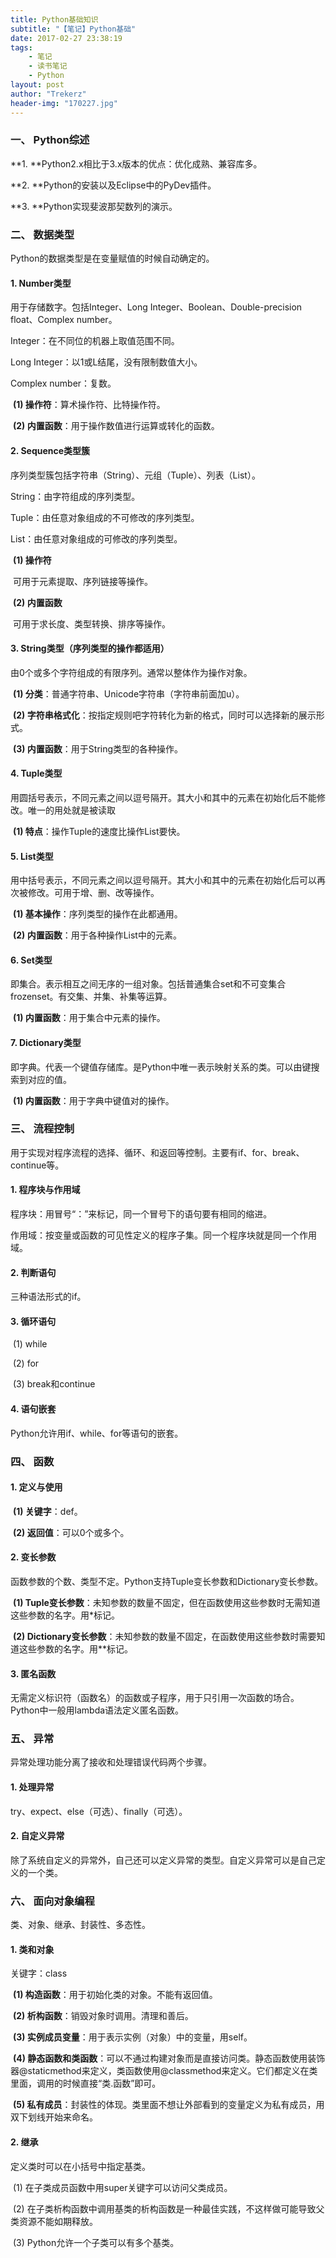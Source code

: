 ```yaml
---
title: Python基础知识
subtitle: "【笔记】Python基础"
date: 2017-02-27 23:38:19
tags: 
	- 笔记
	- 读书笔记
	- Python
layout: post
author: "Trekerz"
header-img: "170227.jpg"
---
```




### **一、 Python综述**

**1.    **Python2.x相比于3.x版本的优点：优化成熟、兼容库多。

**2.    **Python的安装以及Eclipse中的PyDev插件。

**3.    **Python实现斐波那契数列的演示。

### **二、 数据类型**

Python的数据类型是在变量赋值的时候自动确定的。

#### **1.    Number类型**

用于存储数字。包括Integer、Long Integer、Boolean、Double-precision float、Complex number。

Integer：在不同位的机器上取值范围不同。

Long Integer：以1或L结尾，没有限制数值大小。

Complex number：复数。

​	**(1)  操作符**：算术操作符、比特操作符。

​	**(2)  内置函数**：用于操作数值进行运算或转化的函数。

#### **2.    Sequence类型簇**

序列类型簇包括字符串（String）、元组（Tuple）、列表（List）。

String：由字符组成的序列类型。

Tuple：由任意对象组成的不可修改的序列类型。

List：由任意对象组成的可修改的序列类型。

​	**(1)  操作符**

​		可用于元素提取、序列链接等操作。

​	**(2)  内置函数**

​		可用于求长度、类型转换、排序等操作。

#### **3.    String类型（序列类型的操作都适用）**

由0个或多个字符组成的有限序列。通常以整体作为操作对象。

​	**(1)  分类**：普通字符串、Unicode字符串（字符串前面加u）。

​	**(2)  字符串格式化**：按指定规则吧字符转化为新的格式，同时可以选择新的展示形式。

​	**(3)  内置函数**：用于String类型的各种操作。

#### **4.    Tuple类型**

用圆括号表示，不同元素之间以逗号隔开。其大小和其中的元素在初始化后不能修改。唯一的用处就是被读取

​	**(1)  特点**：操作Tuple的速度比操作List要快。

#### **5.    List类型**

用中括号表示，不同元素之间以逗号隔开。其大小和其中的元素在初始化后可以再次被修改。可用于增、删、改等操作。

​	**(1)  基本操作**：序列类型的操作在此都通用。

​	**(2)  内置函数**：用于各种操作List中的元素。

#### **6.    Set类型**

即集合。表示相互之间无序的一组对象。包括普通集合set和不可变集合frozenset。有交集、并集、补集等运算。

​	**(1)  内置函数**：用于集合中元素的操作。

#### **7.    Dictionary类型**

即字典。代表一个键值存储库。是Python中唯一表示映射关系的类。可以由键搜索到对应的值。

​	**(1)  内置函数**：用于字典中键值对的操作。

### **三、 流程控制**

用于实现对程序流程的选择、循环、和返回等控制。主要有if、for、break、continue等。

#### **1.    程序块与作用域**

程序块：用冒号“：”来标记，同一个冒号下的语句要有相同的缩进。

作用域：按变量或函数的可见性定义的程序子集。同一个程序块就是同一个作用域。

#### **2.    判断语句**

三种语法形式的if。

#### **3.    循环语句**

​	(1)  while

​	(2)  for

​	(3)  break和continue

#### **4.    语句嵌套**

Python允许用if、while、for等语句的嵌套。

### **四、 函数**

#### **1.    定义与使用**

​	**(1)  关键字**：def。

​	**(2)  返回值**：可以0个或多个。

#### **2.    变长参数**

函数参数的个数、类型不定。Python支持Tuple变长参数和Dictionary变长参数。

​	**(1)  Tuple变长参数**：未知参数的数量不固定，但在函数使用这些参数时无需知道这些参数的名字。用*标记。

​	**(2)  Dictionary变长参数**：未知参数的数量不固定，在函数使用这些参数时需要知道这些参数的名字。用**标记。

#### **3.    匿名函数**

无需定义标识符（函数名）的函数或子程序，用于只引用一次函数的场合。Python中一般用lambda语法定义匿名函数。

### **五、 异常**

异常处理功能分离了接收和处理错误代码两个步骤。

#### **1.    处理异常**

try、expect、else（可选）、finally（可选）。

#### **2.    自定义异常**

除了系统自定义的异常外，自己还可以定义异常的类型。自定义异常可以是自己定义的一个类。

### **六、 面向对象编程**

类、对象、继承、封装性、多态性。

#### **1.     类和对象**

关键字：class

​	**(1)  构造函数**：用于初始化类的对象。不能有返回值。

​	**(2)  析构函数**：销毁对象时调用。清理和善后。

​	**(3)  实例成员变量**：用于表示实例（对象）中的变量，用self。

​	**(4)  静态函数和类函数**：可以不通过构建对象而是直接访问类。静态函数使用装饰器@staticmethod来定义，类函数使用@classmethod来定义。它们都定义在类里面，调用的时候直接“类.函数”即可。

​	**(5)  私有成员**：封装性的体现。类里面不想让外部看到的变量定义为私有成员，用双下划线开始来命名。

#### **2.     继承**

定义类时可以在小括号中指定基类。

​	(1)  在子类成员函数中用super关键字可以访问父类成员。

​	(2)  在子类析构函数中调用基类的析构函数是一种最佳实践，不这样做可能导致父类资源不能如期释放。

​	(3)  Python允许一个子类可以有多个基类。

<br/>